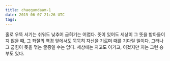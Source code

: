 ```yaml
---
title: chaegundaam-1
date: 2015-06-07 21:26 UTC
tags:
---
```


홀로 우뚝 서기는 쉬워도 낮추어 굽히기는 어렵다.
뜻이 있어도 세상이 그 뜻을 받아들이지 않을 때,
그 좌절의 역경 앞에서도 묵묵히 자신을 기르며 때를 기다릴 일이다.
그러나 그 굽힘이 뜻을 꺾는 굴종일 수는 없다.
세상에는 지고도 이기고, 이겼지만 지는 그런 승부도 있다.

